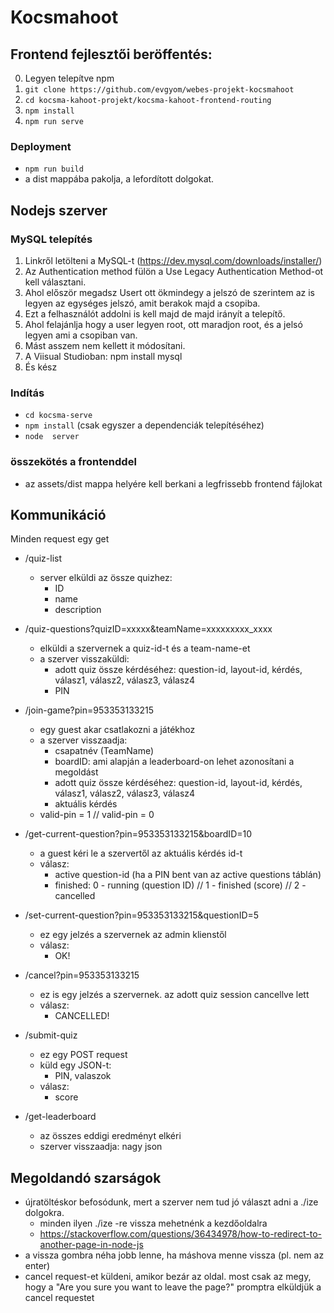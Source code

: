 # Kocsmahoot

## Frontend fejlesztői beröffentés:

0. Legyen telepítve npm
1. `git clone https://github.com/evgyom/webes-projekt-kocsmahoot`
2. `cd kocsma-kahoot-projekt/kocsma-kahoot-frontend-routing`
3. `npm install`
4. `npm run serve`

### Deployment

* `npm run build`
* a dist mappába pakolja, a lefordított dolgokat.

## Nodejs szerver

### MySQL telepítés
1. Linkről letölteni a MySQL-t (https://dev.mysql.com/downloads/installer/)
2. Az Authentication method fülön a Use Legacy Authentication Method-ot kell választani.
3. Ahol először megadsz Usert ott ökmindegy a jelszó de szerintem az is legyen az egységes jelszó, amit berakok majd a csopiba.
4. Ezt a felhasználót addolni is kell majd de majd irányít a telepítő.
5. Ahol felajánlja hogy a user legyen root, ott maradjon root, és a jelsó legyen ami a csopiban van.
6. Mást asszem nem kellett it módosítani.
7. A Viisual Studioban: npm install mysql
8. És kész

### Indítás
* `cd kocsma-serve`
* `npm install` (csak egyszer a dependenciák telepítéséhez)
* `node  server`

### összekötés a frontenddel
* az assets/dist mappa helyére kell berkani a legfrissebb frontend fájlokat


## Kommunikáció
Minden request egy get

* /quiz-list 
    * server elküldi az össze quizhez:
        * ID
        * name
        * description

* /quiz-questions?quizID=xxxxx&teamName=xxxxxxxxx_xxxx
    * elküldi a szervernek a quiz-id-t és a team-name-et
    * a szerver visszaküldi:
        * adott quiz össze kérdéséhez: question-id, layout-id, kérdés, válasz1, válasz2, válasz3, válasz4
        * PIN

* /join-game?pin=953353133215
    * egy guest akar csatlakozni a játékhoz
    * a szerver visszaadja:
        * csapatnév (TeamName)
        * boardID: ami alapján a leaderboard-on lehet azonosítani a megoldást
        * adott quiz össze kérdéséhez: question-id, layout-id, kérdés, válasz1, válasz2, válasz3, válasz4
        * aktuális kérdés
    * valid-pin = 1 // valid-pin = 0

* /get-current-question?pin=953353133215&boardID=10
    * a guest kéri le a szervertől az aktuális kérdés id-t
    * válasz:
        * active question-id (ha a PIN bent van az active questions táblán)
        * finished: 0 - running (question ID) // 1 - finished (score) // 2 - cancelled 

* /set-current-question?pin=953353133215&questionID=5
    * ez egy jelzés a szervernek az admin klienstől
    * válasz:
        * OK!

* /cancel?pin=953353133215
    * ez is egy jelzés a szervernek. az adott quiz session cancellve lett
    * válasz:
        * CANCELLED!

* /submit-quiz
    * ez egy POST request
    * küld egy JSON-t:
        * PIN, valaszok
    * válasz:
        * score

* /get-leaderboard
    * az összes eddigi eredményt elkéri
    * szerver visszaadja: nagy json

## Megoldandó szarságok
* újratöltéskor befosódunk, mert a szerver nem tud jó választ adni a ./ize dolgokra.
    * minden ilyen ./ize -re vissza mehetnénk a kezdőoldalra
    * https://stackoverflow.com/questions/36434978/how-to-redirect-to-another-page-in-node-js
* a vissza gombra néha jobb lenne, ha máshova menne vissza (pl. nem az enter)
* cancel request-et küldeni, amikor bezár az oldal. most csak az megy, hogy a "Are you sure you want to leave the page?" promptra elküldjük a cancel requestet